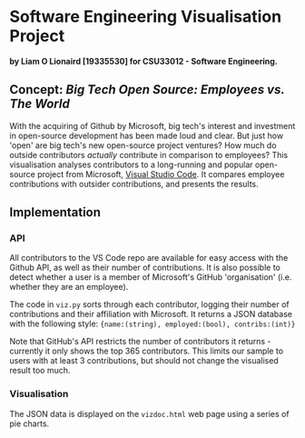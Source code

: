 # Software Engineering Visualisation Project

**by Liam O Lionaird [19335530] for CSU33012 - Software Engineering.**

## Concept: *Big Tech Open Source: Employees vs. The World*

With the acquiring of Github by Microsoft, big tech's interest and investment in open-source development has been made loud and clear. But just how 'open' are big tech's new open-source project ventures? How much do outside contributors *actually* contribute in comparison to employees? This visualisation analyses contributors to a long-running and popular open-source project from Microsoft, [Visual Studio Code](https://github.com/microsoft/vscode). It compares employee contributions with outsider contributions, and presents the results.

## Implementation

### API

All contributors to the VS Code repo are available for easy access with the Github API, as well as their number of contributions. It is also possible to detect whether a user is a member of Microsoft's GitHub 'organisation' (i.e. whether they are an employee). 

The code in `viz.py` sorts through each contributor, logging their number of contributions and their affiliation with Microsoft. It returns a JSON database with the following style: ``{name:(string), employed:(bool), contribs:(int)}``

Note that GitHub's API restricts the number of contributors it returns - currently it only shows the top 365 contributors. This limits our sample to users with at least 3 contributions, but should not change the visualised result too much.

### Visualisation

The JSON data is displayed on the `vizdoc.html` web page using a series of pie charts.